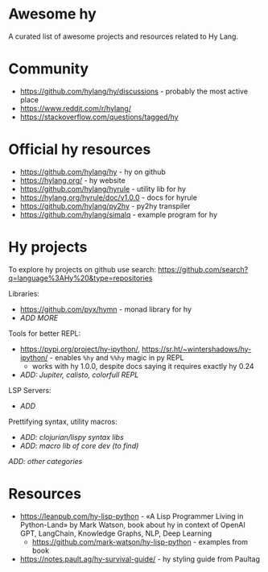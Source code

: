 # Awesome hy

A curated list of awesome projects and resources related to Hy Lang.

# Community

* https://github.com/hylang/hy/discussions - probably the most active place
* https://www.reddit.com/r/hylang/
* https://stackoverflow.com/questions/tagged/hy

# Official hy resources

* https://github.com/hylang/hy - hy on github
* https://hylang.org/ - hy website
* https://github.com/hylang/hyrule - utility lib for hy
* https://hylang.org/hyrule/doc/v1.0.0 - docs for hyrule
* https://github.com/hylang/py2hy - py2hy transpiler
* https://github.com/hylang/simalq - example program for hy

# Hy projects

To explore hy projects on github use search: https://github.com/search?q=language%3AHy%20&type=repositories

Libraries:
* https://github.com/pyx/hymn - monad library for hy
* *ADD MORE*

Tools for better REPL:
* https://pypi.org/project/hy-ipython/, https://sr.ht/~wintershadows/hy-ipython/ - enables `%hy` and `%%hy` magic in py REPL
  * works with hy 1.0.0, despite docs saying it requires exactly hy 0.24
* *ADD: Jupiter, calisto, colorfull REPL*

LSP Servers:
* *ADD*

Prettifying syntax, utility macros:
* *ADD: clojurian/lispy syntax libs*
* *ADD: macro lib of core dev (to find)*

*ADD: other categories*

# Resources

* https://leanpub.com/hy-lisp-python - «A Lisp Programmer Living in Python-Land» by Mark Watson, book about hy in context of OpenAI GPT, LangChain, Knowledge Graphs, NLP, Deep Learning
  * https://github.com/mark-watson/hy-lisp-python - examples from book
* https://notes.pault.ag/hy-survival-guide/ - hy styling guide from Paultag

